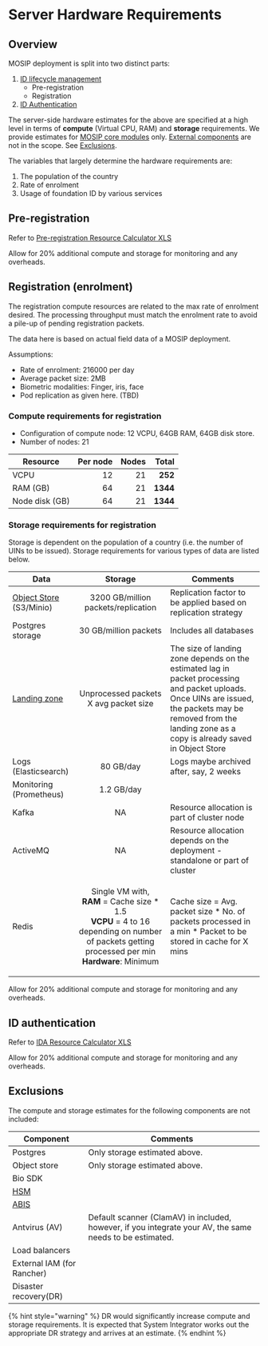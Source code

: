 # Server Hardware Requirements

## Overview

MOSIP deployment is split into two distinct parts:

1. [ID lifecycle management](../../id-lifecycle-management.md)
   * Pre-registration
   * Registration
2. [ID Authentication](../../id-authentication.md)

The server-side hardware estimates for the above are specified at a high level in terms of **compute** (Virtual CPU, RAM) and **storage** requirements. We provide estimates for [MOSIP core modules](https://github.com/mosip/mosip-infra/tree/release-1.2.0/deployment/v3/mosip) only. [External components](https://github.com/mosip/mosip-infra/tree/release-1.2.0/deployment/v3/external) are not in the scope. See [Exclusions](server-hardware-requirements.md#exclusions).

The variables that largely determine the hardware requirements are:

1. The population of the country
2. Rate of enrolment
3. Usage of foundation ID by various services

## Pre-registration

Refer to [Pre-registration Resource Calculator XLS](../../\_files/pre-reg-resource-calculator-v2.xlsx)

Allow for 20% additional compute and storage for monitoring and any overheads.

## Registration (enrolment)

The registration compute resources are related to the max rate of enrolment desired. The processing throughput must match the enrolment rate to avoid a pile-up of pending registration packets.

The data here is based on actual field data of a MOSIP deployment.

Assumptions:

* Rate of enrolment: 216000 per day
* Average packet size: 2MB
* Biometric modalities: Finger, iris, face
* Pod replication as given here. (TBD)

### Compute requirements for registration

* Configuration of compute node: 12 VCPU, 64GB RAM, 64GB disk store.
* Number of nodes: 21

| Resource       | Per node | Nodes |    Total |
| -------------- | -------: | ----: | -------: |
| VCPU           |       12 |    21 |  **252** |
| RAM (GB)       |       64 |    21 | **1344** |
| Node disk (GB) |       64 |    21 | **1344** |

### Storage requirements for registration

Storage is dependent on the population of a country (i.e. the number of UINs to be issued). Storage requirements for various types of data are listed below.

| Data                                                                                                                                                                     |                                                                                               Storage                                                                                               | Comments                                                                                                                                                                                                         |
| ------------------------------------------------------------------------------------------------------------------------------------------------------------------------ | :-------------------------------------------------------------------------------------------------------------------------------------------------------------------------------------------------: | ---------------------------------------------------------------------------------------------------------------------------------------------------------------------------------------------------------------- |
| [Object Store ](https://github.com/mosip/mosip-infra/tree/1.2.0.1/deployment/v3/external/object-store/minio)(S3/Minio)                                                   |                                                                                 3200 GB/million packets/replication                                                                                 | Replication factor to be applied based on replication strategy                                                                                                                                                   |
| Postgres storage                                                                                                                                                         |                                                                                        30 GB/million packets                                                                                        | Includes all databases                                                                                                                                                                                           |
| [Landing zone](https://github.com/mosip/registration/blob/release-1.2.0/registration-processor/init/registration-processor-packet-receiver-stage/README.md#landing-zone) |                                                                                Unprocessed packets X avg packet size                                                                                | The size of landing zone depends on the estimated lag in packet processing and packet uploads. Once UINs are issued, the packets may be removed from the landing zone as a copy is already saved in Object Store |
| Logs (Elasticsearch)                                                                                                                                                     |                                                                                              80 GB/day                                                                                              | Logs maybe archived after, say, 2 weeks                                                                                                                                                                          |
| Monitoring (Prometheus)                                                                                                                                                  |                                                                                              1.2 GB/day                                                                                             |                                                                                                                                                                                                                  |
| Kafka                                                                                                                                                                    |                                                                                                  NA                                                                                                 | Resource allocation is part of cluster node                                                                                                                                                                      |
| ActiveMQ                                                                                                                                                                 |                                                                                                  NA                                                                                                 | Resource allocation depends on the deployment - standalone or part of cluster                                                                                                                                    |
| Redis                                                                                                                                                                    | <p>Single VM with,<br><strong>RAM</strong> = Cache size * 1.5<br><strong>VCPU</strong> = 4 to 16 depending on number of packets getting processed per min<br><strong>Hardware</strong>: Minimum</p> | Cache size = Avg. packet size \* No. of packets processed in a min \* Packet to be stored in cache for X mins                                                                                                    |

Allow for 20% additional compute and storage for monitoring and any overheads.

## ID authentication

Refer to [IDA Resource Calculator XLS](../../\_files/ida-resource-calculator.xlsx)

Allow for 20% additional compute and storage for monitoring and any overheads.

## Exclusions

The compute and storage estimates for the following components are not included:

| Component                  | Comments                                                                                                 |
| -------------------------- | -------------------------------------------------------------------------------------------------------- |
| Postgres                   | Only storage estimated above.                                                                            |
| Object store               | Only storage estimated above.                                                                            |
| Bio SDK                    |                                                                                                          |
| [HSM](../../hsm.md)        |                                                                                                          |
| [ABIS](../../abis.md)      |                                                                                                          |
| Antvirus (AV)              | Default scanner (ClamAV) in included, however, if you integrate your AV, the same needs to be estimated. |
| Load balancers             |                                                                                                          |
| External IAM (for Rancher) |                                                                                                          |
| Disaster recovery(DR)      |                                                                                                          |

{% hint style="warning" %}
DR would significantly increase compute and storage requirements. It is expected that System Integrator works out the appropriate DR strategy and arrives at an estimate.
{% endhint %}

